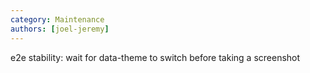 ```yaml
---
category: Maintenance
authors: [joel-jeremy]
---
```


e2e stability: wait for data-theme to switch before taking a screenshot
